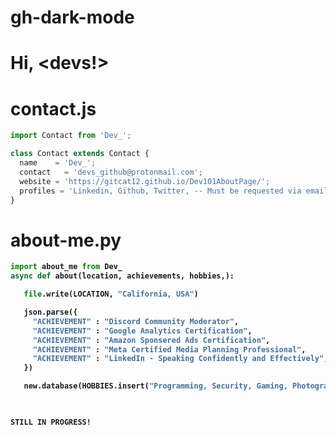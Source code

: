 # gh-dark-mode
# <strong align="center"> Hi, \<devs!> </strong>
# contact<strong>.js</strong>
```js
import Contact from 'Dev_';

class Contact extends Contact {
  name    = 'Dev_';
  contact   = 'devs_github@protonmail.com';
  website = 'https://gitcat12.github.io/Dev101AboutPage/';
  profiles = 'Linkedin, Github, Twitter, -- Must be requested via email'
}
```


# about-me.<strong>py<strong>
```py
import about_me from Dev_
async def about(location, achievements, hobbies,):

   file.write(LOCATION, "California, USA")

   json.parse({
     "ACHIEVEMENT" : "Discord Community Moderator",
     "ACHIEVEMENT" : "Google Analytics Certification",
     "ACHIEVEMENT" : "Amazon Sponsered Ads Certification",
     "ACHIEVEMENT" : "Meta Certified Media Planning Professional",
     "ACHIEVEMENT" : "LinkedIn - Speaking Confidently and Effectively",
   })

   new.database(HOBBIES.insert("Programming, Security, Gaming, Photography, Star Wars, Music"))

   


 ```

 ```STILL IN PROGRESS!```
